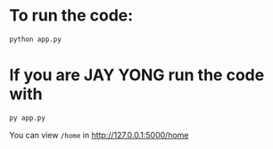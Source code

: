 # To run the code:

```sh
python app.py
```

# If you are JAY YONG run the code with

```sh
py app.py
```

You can view `/home` in http://127.0.0.1:5000/home
